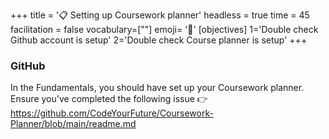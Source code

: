 +++
title = '📋 Setting up Coursework planner'
headless = true
time = 45
facilitation = false
vocabulary=[""]
emoji= '🧩'
[objectives]
1='Double check Github account is setup'
2='Double check Course planner is setup'
+++

### GitHub

In the Fundamentals, you should have set up your Coursework planner. Ensure you've completed the following issue 👉 https://github.com/CodeYourFuture/Coursework-Planner/blob/main/readme.md
